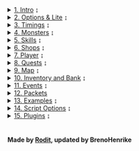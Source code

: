 <details>
    <summary><a href="Intro">1. Intro</a> ↨</summary>
    <ul>
    <a href="Intro#creating-a-script">Creating a Script</a><br>
    <a href="Intro#the-script-interface">The Script Interface</a>
    </ul>
</details>

<details>
    <summary><a href="Options and Lite">2. Options & Lite</a> ↨</summary>
    <ul>
    <a href="Options and Lite#scriptinterface%23options">ScriptInterface.Options</a><br>
    <a href="Options and Lite#scriptinterface%23Lite">ScriptInterface.Lite</a><br>
    <a href="Options and Lite#setting-options">Setting options</a>
    </ul>
</details>

<details>
<summary><a href="Timings and Handlers">3. Timings</a> ↨</summary>
    <ul>
    <a href="Timings and Handlers#sleeping">Sleep</a><br>
    <a href="Timings and Handlers#waiting">Wait</a><br>
    <a href="Timings and Handlers#examples">Examples</a><br>
    <a href="Timings and Handlers#handlers">Handlers</a><br>
    <a href="Timings and Handlers#scheduling">Scheduling</a>
    </ul>
</details>

<details>
<summary><a href="Monsters">4. Monsters</a> ↨</summary>
    <ul>
    <a href="Monsters#properties">Properties</a><br>
    <a href="Monster#methods">Methods</a><br>
    <a href="Monsters#the-%27monster%27-class">The 'Monster' class</a>
    </ul>
</details>

<details>
<summary><a href="Skills">5. Skills</a> ↨</summary>
    <ul>
    <a href="Skills#properties">Properties</a><br>
    <a href="Skills#methods">Methods</a><br>
    <a href="Skills#skill-use-rules">Skill Use Rules</a><br>
    <a href="Skills#patterns">Patterns</a><br>
    <a href="Skills#skill-provider">Skill Provider (//TODO)</a>
    </ul>
</details>

<details>
<summary><a href="Shops">6. Shops</a> ↨</summary>
    <ul>
    <a href="Shops#properties">Properties</a><br>
    <a href="Shops#methods">Methods</a><br>
    </ul>
</details>

<details>
<summary><a href="Player">7. Player</a> ↨</summary>
    <ul>
    <a href="Player#properties">Properties</a><br>
    <a href="Player#methods">Methods</a><br>
    <a href="Player#examples">Examples</a>
    </ul>
</details>

<details>
<summary><a href="Quests">8. Quests</a> ↨</summary>
    <ul>
    <a href="Quests#properties">Properties</a><br>
    <a href="Quests#methods">Methods</a><br>
    <a href="Quests#the-%27quest%27-class">The 'Quest' class</a>
    </ul>
</details>

<details>
<summary><a href="Map">9. Map</a> ↨</summary>
    <ul>
    <a href="Map#properties">Properties</a><br>
    <a href="Map#methods">Methods</a><br>
    <a href="Map#the-%27playerinfo%27-class">The 'PlayerInfo' class</a>
    </ul>
</details>

<details>
<summary><a href="Inventory and Bank">10. Inventory and Bank</a> ↨</summary>
    <ul>
    <a href="Inventory and Bank#inventory-properties">Inventory Properties</a><br>
    <a href="Inventory and Bank#inventory-methods">Inventory Methods</a><br>
    <a href="Inventory and Bank#bank-properties">Bank Properties</a><br>
    <a href="Inventory and Bank#bank-methods">Bank Methods</a>
    </ul>
</details>

<details>
<summary><a href="Events">11. Events</a> ↨</summary>
    <ul>
    <a href="Events#listening-for-events">Listening for Events</a>
    </ul>
</details>

<details>
<summary><a href="Packets">12. Packets</a></summary>
</details>

<details>
<summary><a href="Examples">13. Examples</a> ↨</summary>
    <ul>
    <a href="Examples#design-and-layout">Design and Layout</a><br>
    <a href="Examples#repeating-the-quest">Repeating the quest</a><br>
    <a href="Examples#hunting-multiple-monsters">Hunting multiple monsters</a><br>
    <a href="Examples#hunting-for-multiple-items">Hunting for multiple items</a><br>
    <a href="Examples#setting-up-relogin">Setting up relogin</a><br>
    <a href="Examples#legion-fealty-1">Legion Fealty 1</a>
    </ul>
</details>

<details>
<summary><a href="Script Options">14. Script Options</a> ↨</summary>
    <ul>
    <a href="Script Options#setting-up">Setting up</a><br>
    <a href="Script Options#adding-configurable-options">Adding configurable Options</a><br>
    <a href="Script Options#using-configured-options">Using configured Options</a><br>
    <a href="Script Options#enumerated-options">Enumerated Options</a><br>
    <a href="Script Options#manually-opening-configuration-ui">Manually opening Configuration UI</a>
    </ul>
</details>

<details>
<summary><a href="Plugins">15. Plugins</a> ↨</summary>
    <ul>
    <a href="Plugins#creating-a-plugin">Creating a Plugin</a><br>
    <a href="Plugins#configurable-plugin-options">Configurable Plugin Options</a><br>
    <a href="Plugins#user-interface-plugins">User Interface plugins</a>
    </ul>
</details>

<br>

#### Made by [Rodit](https://rodit.github.io/rbot-scripts/), updated by BrenoHenrike